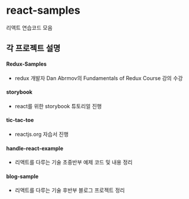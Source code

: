 # react-samples
리액트 연습코드 모음

## 각 프로젝트 설명
#### Redux-Samples
- redux 개발자 Dan Abrmov의 Fundamentals of Redux Course 강의 수강

#### storybook
- react를 위한 storybook 튜토리얼 진행

#### tic-tac-toe
- reactjs.org 자습서 진행

#### handle-react-example
- 리액트를 다루는 기술 초중반부 예제 코드 및 내용 정리

#### blog-sample
- 리액트를 다루는 기술 후반부 블로그 프로젝트 정리
